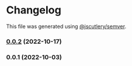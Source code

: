 # Changelog

This file was generated using [@jscutlery/semver](https://github.com/jscutlery/semver).

### [0.0.2](https://github.com/HausDAO/daohaus-monorepo/compare/form-builder@0.0.1...form-builder@0.0.2) (2022-10-17)

### 0.0.1 (2022-10-03)
